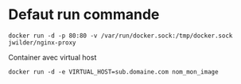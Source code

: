 # Defaut run commande
  
    docker run -d -p 80:80 -v /var/run/docker.sock:/tmp/docker.sock jwilder/nginx-proxy
    
Container avec virtual host
    
    docker run -d -e VIRTUAL_HOST=sub.domaine.com nom_mon_image
